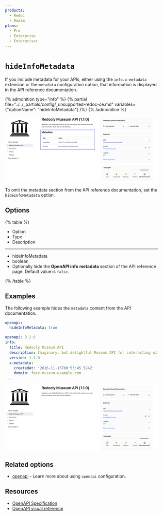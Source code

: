 ```yaml
---
products:
  - Redoc
  - Realm
plans:
  - Pro
  - Enterprise
  - Enterprise+
---
```

# `hideInfoMetadata`

If you include metadata for your APIs, either using the `info.x-metadata` extension or the `metadata` configuration option, that information is displayed in the API reference documentation.

{% admonition type="info" %}
{% partial file="../../_partials/config/_unsupported-redoc-ce.md" variables={"optionName": "hideInfoMetadata"} /%}
{% /admonition %}

![hideInfoMetadata: false](../images/metadata-show.png)

To omit the metadata section from the API reference documentation, set the `hideInfoMetadata` option.


## Options

{% table %}

* Option
* Type
* Description

---

* hideInfoMetadata
* boolean
* Optionally hide the **OpenAPI info metadata** section of the API reference page. Default value is `false`.


{% /table %}

## Examples

The following example hides the `metadata` content from the API documentation.

```yaml {% title="redocly.yaml" %}
openapi:
  hideInfoMetadata: true
```

```yaml {% title="openapi.yaml" %}
openapi: 3.1.0
info:
  title: Redocly Museum API
  description: Imaginary, but delightful Museum API for interacting with museum services and information. Built with love by Redocly.
  version: 1.1.0
  x-metadata:
    createdAt: '2016-11-15T00:53:45.524Z'
    domain: fake-museum-example.com
...
```

![hideInfoMetadata: true](../images/metadata-hide.png)

## Related options

- [openapi](./index.md) - Learn more about using `openapi` configuration.

## Resources

- [OpenAPI Specification](https://spec.openapis.org/oas/latest.html)
- [OpenAPI visual reference](https://redocly.com/docs/openapi-visual-reference/)
